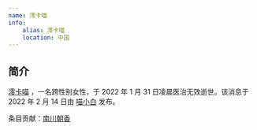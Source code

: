 ```yaml
---
name: 澪卡喵
info:
    alias: 澪卡喵
    location: 中国
---
```


## 简介

[澪卡喵](https://twitter.com/MiocardMeow) ，一名跨性别女性，于 2022 年 1 月 31 日凌晨医治无效逝世。该消息于 2022 年 2 月 14 日由 [喵小白](https://twitter.com/pizyj/status/1492928433172582400?s=21) 发布。 

条目贡献：[南川朝香](https://twitter.com/nkw45)
